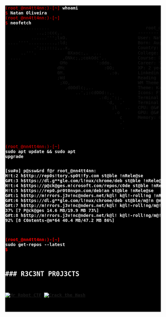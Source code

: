 <pre style="background-size: cover; z-index: 0; background-color:#000000; border: none;">
<span style="color: #FF0000">(root_@nn4tt4nn:)-[~] <strong style="color: #F4F4F4" >whoami</strong></span>
<span style="color: #FF0000">$ <strong style="color: #F4F4F4" >Natan Oliveira</strong></span>
<span style="color: #FF0000">(root_@nn4tt4nn:)-[~] <strong style="color: #F4F4F4" ></strong></span>
<span style="color: #FF0000">$ <strong style="color: #F4F4F4" >neofetch</strong></span>
<pre style="background-color:transparent; border: none; margin:0 auto; padding:0">
   ..............                                     root_@nn4tt4nn
            ..,;:ccc,.                             --------------------- 
          ......''';lxO.                           User: Natan Oliveira 
.....''''..........,:ld;                           Born: August, 1998 
           .';;;:::;,,.x,                          Country: Brasil 🇧🇷 
      ..'''.            0Xxoc:,.  ...              College: Faculdade Estácio de Sá 
  ....                ,ONkc;,;cokOdc',.            Course: Defesa Cibernética (Cyber ​​Defense)
 .                   OMo           ':ddo.          Career: Started in I.T. in 2022 
                    dMc               :OO;         XP: 2 years in web development experience 
                    0M.                 .:o.       Linkedin: <a href="https://www.linkedin.com/in/natan-oliveira-71023822b/" target="_blank">CL1CK H3R3</a> 😈
                    ;Wd                            Reading : Técnicas de Invasão (by: Bruno Fraga) 
                     ;XO,                          WM Theme: Kali-Dark 
                       ,d0Odlc;,..                 Theme: Kali-Dark [GTK2/3] 
                           ..',;:cdOOd::,.         Icons: Flat-Remix-Blue-Dark [GTK2/3] 
                                    .:d;.':;.      Terminal: qterminal 
                                       'd,  .'     Terminal Font: FiraCode 10 
                                         ;l   ..   CPU: @&# RYZ3N VII @ 3.900GHz 
                                          .o       GPU: @&# C0M3TL4K3-P *#%¨* [¨#@%$] 
                                            c      Memory: 0000MiB / 0000MiB 
                                            .'
                                             .                             
</pre>
<span style="color: #FF0000">(root_@nn4tt4nn:)-[~] <strong style="color: #F4F4F4" >sudo apt update && sudo apt upgrade</strong></span>
<span style="color: #FF0000; margin:0 auto; padding:0"><strong style="color: #F4F4F4; margin:0 auto; padding:0" >
<pre style="background-color:transparent; border: none; margin:0 auto; padding:0">
[su#o] p@ssw&rd f@r root_@nn4tt4nn: 
H!t:2 h$ttp://rep0s!tory.sp0t!fy.com st@ble !nRele@se                                                                                   
G#t:3 h$ttps://dl.g**gle.com/l!nux/chrome/deb st@ble !nRele@se [1*25 B]                                                                 
H!t:4 h$ttps://p@ck@ges.m!crosoft.com/repos/c0de st@ble !nRele@se                                                                       
H!t:5 h$ttps://rep0.pr0t0nvpn.com/deb!an st@ble !nRele@se            
G#t:1 h$ttp://m!rrors.j3v!nc@nders.net/k@l! k@l!-roll!ng !nRele@se [41.5 kB]
G#t:6 h$ttps://dl.g**gle.com/l!nux/chrome/deb st@ble/m@!n @m*64 P@ck@ges [1*85 B]
G#t:7 h$ttp://m!rrors.j3v!nc@nders.net/k@l! k@l!-roll!ng/m@!n @m*64 P@ck@ges [19.9 MB]
37% [7 P@ck@ges 14.6 MB/19.9 MB 73%]                                                                                      2358 kB/s 22s^37% [7 P@ck@ges 14.9 MB/19.9 MB 75%]                                                                                      2358 kB/s 22s^!gn:8 h$ttp://m!rrors.j3v!nc@nders.net/k@l! k@l!-roll!ng/m@!n @m*64 C0ntents (deb)                                                      
G#t:8 h$ttp://m!rrors.j3v!nc@nders.net/k@l! k@l!-roll!ng/m@!n @m*64 C0ntents (deb) [47.2 MB]                                            
92% [8 C0ntents-@m*64 40.4 MB/47.2 MB 86%]
</pre>
<span style="color: #FF0000">(root_@nn4tt4nn:)-[~] <strong style="color: #F4F4F4">sudo get-repos --latest</strong></span>
<span style="color: #FF0000">$
## ### R3C3NT PR0J3CTS 

[![Mr Robot CTF](https://github-readme-stats.vercel.app/api/pin/?username=NN4TT4NN&repo=mr_robot_ctf&theme=shadow_red)](https://github.com/NN4TT4NN/mr_robot_ctf) [![Crack the Hash](https://github-readme-stats.vercel.app/api/pin/?username=NN4TT4NN&repo=crack_the_hash&theme=shadow_red)](https://github.com/NN4TT4NN/crack_the_hash)

</span>
</pre>
                                                                           


